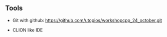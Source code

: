 ## Tools

- Git with github: https://github.com/utopios/workshopcpp_24_october.git

- CLION like IDE